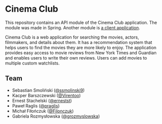 # Cinema Club

This repository contains an API module of the Cinema Club application. The module was made in Spring. Another module is [a client application](https://github.com/praglis/cinema-club-web).

Cinema Club is a web application for searching the movies, actors, filmmakers, and details about them. It has a recommendation system that helps users to find the movies they are more likely to enjoy. The application provides easy access to movie reviews from New York Times and Guardian and enables users to write their own reviews. Users can add movies to multiple custom watchlists.

## Team
- Sebastian Smoliński ([@ssmolinski9](https://github.com/ssmolinski9))
- Kacper Barszczewski ([@Virentoo](https://github.com/Virentoo))
- Ernest Stachelski ([@ernestst](https://github.com/ernestst))
- Paweł Raglis ([@praglis](https://github.com/praglis))
- Michał Fiłończuk ([@Filonczuk](https://github.com/Filonczuk))
- Gabriela Rozmysłowska ([@grozmyslowska](https://github.com/grozmyslowska))
